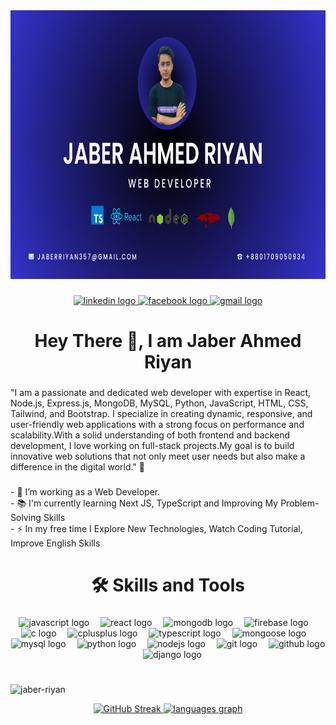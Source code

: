 <div align="center">
  <img height="430" src="/Black & White Modern Personal Branding Youtube Banner (1).png"  />
</div>

###

<div align="center">
  <a href="https://www.linkedin.com/in/jaber-ahmed-riyan/" target="_blank">
    <img src="https://img.shields.io/static/v1?message=LinkedIn&logo=linkedin&label=&color=0077B5&logoColor=white&labelColor=&style=for-the-badge" height="25" alt="linkedin logo"  />
  </a>
  <a href="https://www.facebook.com/jaberriyanyan" target="_blank">
    <img src="https://img.shields.io/static/v1?message=Facebook&logo=facebook&label=&color=1877F2&logoColor=white&labelColor=&style=for-the-badge" height="25" alt="facebook logo"  />
  </a>
  <a href="jaberriyan357@gmail.com" target="_blank">
    <img src="https://img.shields.io/static/v1?message=Gmail&logo=gmail&label=&color=D14836&logoColor=white&labelColor=&style=for-the-badge" height="25" alt="gmail logo"  />
  </a>
</div>

###

<h1 align="center">Hey There 👋, I am Jaber Ahmed Riyan</h1>

###

<p align="left">"I am a passionate and dedicated web developer with expertise in React, Node.js, Express.js, MongoDB, MySQL, Python, JavaScript, HTML, CSS, Tailwind, and Bootstrap. I specialize in creating dynamic, responsive, and user-friendly web applications with a strong focus on performance and scalability.With a solid understanding of both frontend and backend development, I love working on full-stack projects.My goal is to build innovative web solutions that not only meet user needs but also make a difference in the digital world." 🚀</p>

###

<p align="left">- 🔭 I’m working as a Web Developer.<br>- 📚 I'm currently learning Next JS, TypeScript and Improving My Problem-Solving Skills<br>- ⚡ In my free time I Explore New Technologies, Watch Coding Tutorial, Improve English Skills</p>

###

<h1 align="center">🛠 Skills and Tools</h1>

###

<div align="center">
  <img src="https://cdn.jsdelivr.net/gh/devicons/devicon/icons/javascript/javascript-original.svg" height="40" alt="javascript logo"  />
  <img width="10" />
  <img src="https://cdn.jsdelivr.net/gh/devicons/devicon/icons/react/react-original.svg" height="40" alt="react logo"  />
  <img width="10" />
  <img src="https://cdn.jsdelivr.net/gh/devicons/devicon/icons/mongodb/mongodb-original.svg" height="40" alt="mongodb logo"  />
  <img width="10" />
  <img src="https://cdn.jsdelivr.net/gh/devicons/devicon/icons/firebase/firebase-plain-wordmark.svg" height="40" alt="firebase logo"  />
  <img width="10" />
  <img src="https://cdn.jsdelivr.net/gh/devicons/devicon/icons/c/c-original.svg" height="40" alt="c logo"  />
  <img width="10" />
  <img src="https://cdn.jsdelivr.net/gh/devicons/devicon/icons/cplusplus/cplusplus-original.svg" height="40" alt="cplusplus logo"  />
  <img width="10" />
  <img src="https://cdn.jsdelivr.net/gh/devicons/devicon/icons/c/c-original.svg" height="40" alt="typescript logo"  />
  <img width="10" />
  <img src="https://cdn.jsdelivr.net/gh/devicons/devicon/icons/c/c-original.svg" height="40" alt="mongoose logo"  />
  <img width="10" />
  <img src="https://cdn.jsdelivr.net/gh/devicons/devicon/icons/mysql/mysql-original.svg" height="40" alt="mysql logo"  />
  <img width="10" />
  <img src="https://cdn.jsdelivr.net/gh/devicons/devicon/icons/python/python-original.svg" height="40" alt="python logo"  />
  <img width="10" />
  <img src="https://cdn.jsdelivr.net/gh/devicons/devicon/icons/nodejs/nodejs-original.svg" height="40" alt="nodejs logo"  />
  <img width="10" />
  <img src="https://skillicons.dev/icons?i=git" height="40" alt="git logo"  />
  <img width="10" />
  <img src="https://skillicons.dev/icons?i=github" height="40" alt="github logo"  />
  <img width="10" />
  <img src="https://skillicons.dev/icons?i=django" height="40" alt="django logo"  />
</div>

###

<h1 align="center"></h1>

###

<div align="center">
  <p align="left"> <img src="https://komarev.com/ghpvc/?username=jaber-riyan&label=Profile%20views&color=0e75b6&style=flat" alt="jaber-riyan" /> </p>
<a href="https://git.io/streak-stats">
  <img src="https://nirzak-streak-stats.vercel.app?user=Jaber-riyan&theme=highcontrast&border_radius=6" alt="GitHub Streak" />
  <img src="https://github-readme-stats.vercel.app/api/top-langs?username=Jaber-riyan&locale=en&hide_title=false&layout=compact&card_width=320&langs_count=5&theme=dracula&hide_border=false&order=2" height="195" alt="languages graph"  />
</a>


</div>

###
